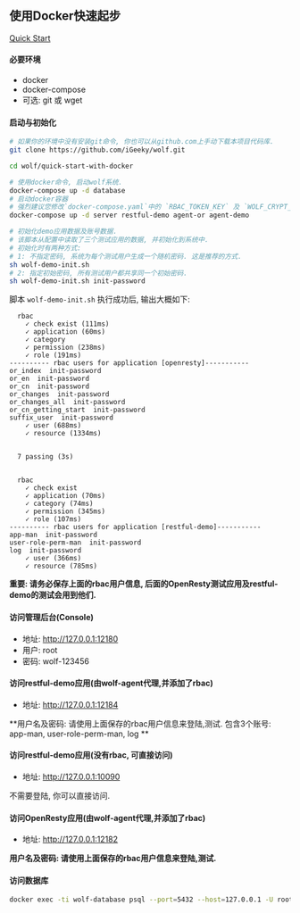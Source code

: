 ## 使用Docker快速起步

[Quick Start](./README.md)


#### 必要环境

* docker
* docker-compose
* 可选: git 或 wget



#### 启动与初始化

```bash
# 如果你的环境中没有安装git命令, 你也可以从github.com上手动下载本项目代码库.
git clone https://github.com/iGeeky/wolf.git

cd wolf/quick-start-with-docker

# 使用docker命令, 启动wolf系统.
docker-compose up -d database
# 启动docker容器
# 强烈建议您修改`docker-compose.yaml`中的 `RBAC_TOKEN_KEY` 及 `WOLF_CRYPT_KEY` 环境变量值, 使用默认设置可能会使系统处于风险之中.
docker-compose up -d server restful-demo agent-or agent-demo

# 初始化demo应用数据及账号数据.
# 该脚本从配置中读取了三个测试应用的数据, 并初始化到系统中.
# 初始化时有两种方式:
# 1: 不指定密码, 系统为每个测试用户生成一个随机密码. 这是推荐的方式.
sh wolf-demo-init.sh
# 2: 指定初始密码, 所有测试用户都共享同一个初始密码.
sh wolf-demo-init.sh init-password
```



脚本 `wolf-demo-init.sh` 执行成功后, 输出大概如下:

```
  rbac
    ✓ check exist (111ms)
    ✓ application (60ms)
    ✓ category
    ✓ permission (238ms)
    ✓ role (191ms)
---------- rbac users for application [openresty]-----------
or_index  init-password
or_en  init-password
or_cn  init-password
or_changes  init-password
or_changes_all  init-password
or_cn_getting_start  init-password
suffix_user  init-password
    ✓ user (688ms)
    ✓ resource (1334ms)


  7 passing (3s)


  rbac
    ✓ check exist
    ✓ application (70ms)
    ✓ category (74ms)
    ✓ permission (345ms)
    ✓ role (107ms)
---------- rbac users for application [restful-demo]-----------
app-man  init-password
user-role-perm-man  init-password
log  init-password
    ✓ user (366ms)
    ✓ resource (785ms)

```
**重要: 请务必保存上面的rbac用户信息, 后面的OpenResty测试应用及restful-demo的测试会用到他们.**



#### 访问管理后台(Console)

* 地址: http://127.0.0.1:12180
* 用户: root
* 密码: wolf-123456



#### 访问restful-demo应用(由wolf-agent代理,并添加了rbac)

* 地址: http://127.0.0.1:12184

**用户名及密码: 请使用上面保存的rbac用户信息来登陆,测试. 包含3个账号: app-man, user-role-perm-man, log **



#### 访问restful-demo应用(没有rbac, 可直接访问)

* 地址: http://127.0.0.1:10090

不需要登陆, 你可以直接访问.


#### 访问OpenResty应用(由wolf-agent代理,并添加了rbac)

* 地址: http://127.0.0.1:12182

**用户名及密码: 请使用上面保存的rbac用户信息来登陆,测试.**


#### 访问数据库

```bash
docker exec -ti wolf-database psql --port=5432 --host=127.0.0.1 -U root -d wolf
```

